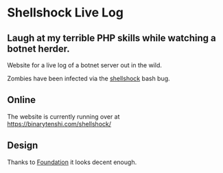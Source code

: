 Shellshock Live Log
=

## Laugh at my terrible PHP skills while watching a botnet herder.

Website for a live log of a botnet server out in the wild.

Zombies have been infected via the [shellshock](http://en.wikipedia.org/wiki/Shellshock_%28software_bug%29) bash bug.

## Online
The website is currently running over at https://binarytenshi.com/shellshock/

## Design
Thanks to [Foundation](http://foundation.zurb.com/) it looks decent enough.

